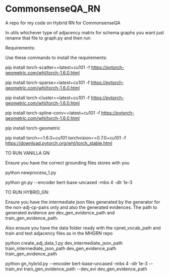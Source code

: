 # CommonsenseQA_RN
A repo for my code on Hybrid RN for CommonsenseQA

In utils whichever type of adjacency matrix for schema graphs you want just rename that file to graph.py and then run 

Requirements:

Use these commands to install the requirements:

pip install torch-scatter==latest+cu101 -f https://pytorch-geometric.com/whl/torch-1.6.0.html

pip install torch-sparse==latest+cu101 -f https://pytorch-geometric.com/whl/torch-1.6.0.html

pip install torch-cluster==latest+cu101 -f https://pytorch-geometric.com/whl/torch-1.6.0.html

pip install torch-spline-conv==latest+cu101 -f https://pytorch-geometric.com/whl/torch-1.6.0.html

pip install torch-geometric

pip install torch==1.6.0+cu101 torchvision==0.7.0+cu101 -f https://download.pytorch.org/whl/torch_stable.html

TO RUN VANILLA GN

Ensure you have the correct grounding files stores with you

python newprocess_1.py

python gn.py --encoder bert-base-uncased -mbs 4 -dlr 1e-3


TO RUN HYBRID_GN:

Ensure you have the intermediate json files generated by the generator for the non-adj-cp-pairs only and also the generated evidences. The path to generated evidence are dev_gen_evidence_path and train_gen_evidence_path. 

Also ensure you have the data folder ready with the cpnet_vocab_path and train and test adjacency files as in the MHGRN repo

python create_adj_data_1.py dev_intermediate_json_path train_intermediate_json_path dev_gen_evidence_path train_gen_evidence_path

python gn_hybrid.py --encoder bert-base-uncased -mbs 4 -dlr 1e-3 --train_evi train_gen_evidence_path --dev_evi dev_gen_evidence_path
